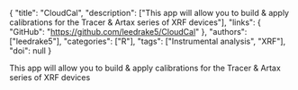{
  "title": "CloudCal",
  "description": ["This app will allow you to build & apply calibrations for the Tracer & Artax series of XRF devices"],
  "links": {
    "GitHub": "https://github.com/leedrake5/CloudCal"
  },
  "authors": ["leedrake5"],
  "categories": ["R"],
  "tags": ["Instrumental analysis", "XRF"],
  "doi": null
}

<!-- Generated by csv2md.R – do not edit by hand -->

This app will allow you to build & apply calibrations for the Tracer & Artax series of XRF devices